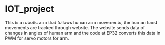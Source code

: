 # IOT_project
This is a robotic arm that follows human arm movements, the human hand movements are tracked through website. The website sends data of changes in angles of human arm and the code at EP32 converts this data in PWM for servo motors for arm.

